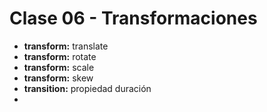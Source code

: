 # Clase 06 - Transformaciones
- **transform:** translate
- **transform:** rotate
- **transform:** scale
- **transform:** skew
- **transition:** propiedad duración
- 


